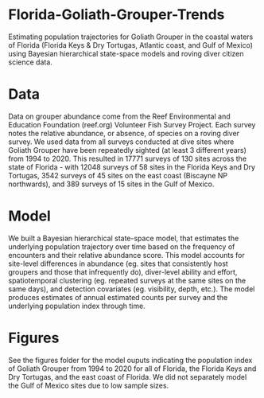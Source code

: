 # Florida-Goliath-Grouper-Trends
Estimating population trajectories for Goliath Grouper in the coastal waters of Florida (Florida Keys &amp; Dry Tortugas, Atlantic coast, and Gulf of Mexico) using Bayesian hierarchical state-space models and roving diver citizen science data.

# Data
Data on grouper abundance come from the Reef Environmental and Education Foundation (reef.org) Volunteer Fish Survey Project. Each survey notes the relative abundance, or absence, of species on a roving diver survey. We used data from all surveys conducted at dive sites where Goliath Grouper have been repeatedly sighted (at least 3 different years) from 1994 to 2020. This resulted in 17771 surveys of 130 sites across the state of Florida - with 12048 surveys of 58 sites in the Florida Keys and Dry Tortugas, 3542 surveys of 45 sites on the east coast (Biscayne NP northwards), and 389 surveys of 15 sites in the Gulf of Mexico. 

# Model
We built a Bayesian hierarchical state-space model, that estimates the underlying population trajectory over time based on the frequency of encounters and their relative abundance score. This model accounts for site-level differences in abundance (eg. sites that consistently host groupers and those that infrequently do), diver-level ability and effort, spatiotemporal clustering (eg. repeated surveys at the same sites on the same days), and detection covariates (eg. visibility, depth, etc.). The model produces estimates of annual estimated counts per survey and the underlying population index through time.

# Figures
See the figures folder for the model ouputs indicating the population index of Goliath Grouper from 1994 to 2020 for all of Florida, the Florida Keys and Dry Tortugas, and the east coast of Florida. We did not separately model the Gulf of Mexico sites due to low sample sizes.
